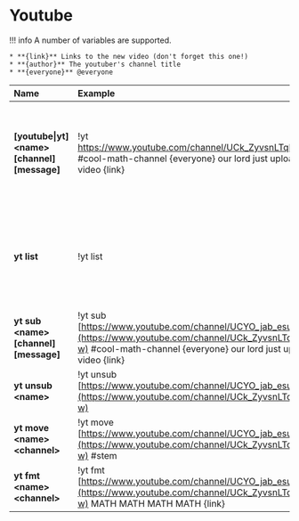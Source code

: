 # Youtube
 
!!! info
    A number of variables are supported. 

    * **{link}** Links to the new video (don't forget this one!)
    * **{author}** The youtuber's channel title
    * **{everyone}** @everyone

| Name | Example | Usage |
| :--- | :--- | :--- |
| **[youtube\|yt] &lt;name&gt; [channel] [message]** | !yt https://www.youtube.com/channel/UCk_ZyvsnLTqNJ6myTpEgE-w #cool-math-channel {everyone} our lord just uploaded a new video {link} | Adds the youtuber. If no channel is specified the channel the command was used in gets used. |
| **yt list** | !yt list | Shows all registered youtube channels and where they announce new streams |
| **yt sub &lt;name&gt; [channel] [message]** | !yt sub [https://www.youtube.com/channel/UCYO_jab_esuFRV4b17AJtAw](https://www.youtube.com/channel/UCk_ZyvsnLTqNJ6myTpEgE-w) #cool-math-channel {everyone} our lord just uploaded a new video {link}  | Same as !yt |
| **yt unsub &lt;name&gt;** | !yt unsub [https://www.youtube.com/channel/UCYO_jab_esuFRV4b17AJtAw](https://www.youtube.com/channel/UCk_ZyvsnLTqNJ6myTpEgE-w) | Removes a youtube subscription streamer. |
| **yt move &lt;name&gt; &lt;channel&gt;** | !yt move [https://www.youtube.com/channel/UCYO_jab_esuFRV4b17AJtAw](https://www.youtube.com/channel/UCk_ZyvsnLTqNJ6myTpEgE-w) #stem | Moves the notification to another channel. |
| **yt fmt &lt;name&gt; &lt;channel&gt;** | !yt fmt [https://www.youtube.com/channel/UCYO_jab_esuFRV4b17AJtAw](https://www.youtube.com/channel/UCk_ZyvsnLTqNJ6myTpEgE-w) MATH MATH MATH MATH {link} | Changes the notification message. |

